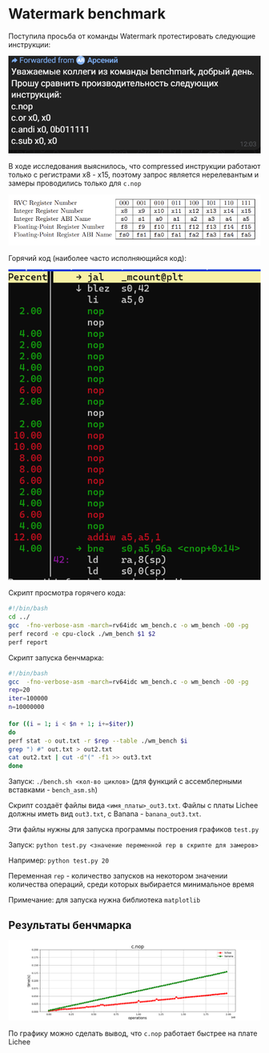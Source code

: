 # Watermark benchmark

Поступила просьба от команды Watermark протестировать следующие инструкции:

![tg.png](images/tg.png)


В ходе исследования выяснилось, что compressed инструкции работают только с регистрами x8 - x15, поэтому запрос является нерелевантым и замеры проводились только для `c.nop`

![reg.png](images/reg.png)


Горячий код (наиболее часто исполняющийся код):

![hotcode.png](images/hotcode.png)


Скрипт просмотра горячего кода:

```bash
#!/bin/bash
cd ../
gcc  -fno-verbose-asm -march=rv64idc wm_bench.c -o wm_bench -O0 -pg
perf record -e cpu-clock ./wm_bench $1 $2
perf report
```
Скрипт запуска бенчмарка:

```bash
#!/bin/bash
gcc  -fno-verbose-asm -march=rv64idc wm_bench.c -o wm_bench -O0 -pg
rep=20
iter=100000
n=10000000

for ((i = 1; i < $n + 1; i+=$iter))
do
perf stat -o out.txt -r $rep --table ./wm_bench $i
grep ") #" out.txt > out2.txt
cat out2.txt | cut -d"(" -f1 >> out3.txt
done
```



Запуск: `./bench.sh <кол-во циклов>` (для функций с ассемблерными вставками - `bench_asm.sh`)

Скрипт создаёт файлы вида `<имя_платы>_out3.txt`.
Файлы с платы Lichee должны иметь вид `out3.txt`, с Banana - `banana_out3.txt`.

Эти файлы нужны для запуска программы построения графиков `test.py`

Запуск: `python test.py <значение переменной rep в скрипте для замеров>`

Например: `python test.py 20`

Переменная `rep` - количество запусков на некотором значении количества операций, среди которых выбирается минимальное время

Примечание: для запуска нужна библиотека `matplotlib`

## Результаты бенчмарка

![out_cnop.png](images/out_cnop.png)

По графику можно сделать вывод, что `c.nop` работает быстрее на плате Lichee